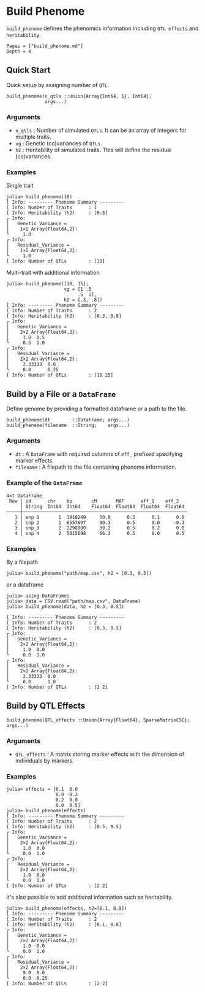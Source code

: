 # Build Phenome

`build_phenome` defines the phenomics information including `QTL effects` and `heritability`.

```@contents
Pages = ["build_phenome.md"]
Depth = 4
```

## Quick Start
Quick setup by assigning number of `QTL`.

    build_phenome(n_qtls ::Union{Array{Int64, 1}, Int64};
                  args...)

### Arguments
- `n_qtls` : Number of simulated `QTLs`. It can be an array of integers for multiple traits.
- `vg` : Genetic (co)variances of `QTLs`.
- `h2` : Heritability of simulated traits. This will define the residual (co)variances.

### Examples
Single trait
```jldoctest
julia> build_phenome(10)
[ Info: --------- Phenome Summary ---------
[ Info: Number of Traits      : 1
[ Info: Heritability (h2)     : [0.5]
┌ Info:
│   Genetic_Variance =
│    1×1 Array{Float64,2}:
└     1.0
┌ Info:
│   Residual_Variance =
│    1×1 Array{Float64,2}:
└     1.0
[ Info: Number of QTLs        : [10]
```

Multi-trait with additional information
```jldoctest
julia> build_phenome([10, 15];
                     vg = [1 .5
                          .5  1],
                     h2 = [.3, .8])
[ Info: --------- Phenome Summary ---------
[ Info: Number of Traits      : 2
[ Info: Heritability (h2)     : [0.3, 0.8]
┌ Info:
│   Genetic_Variance =
│    2×2 Array{Float64,2}:
│     1.0  0.5
└     0.5  1.0
┌ Info:
│   Residual_Variance =
│    2×2 Array{Float64,2}:
│     2.33333  0.0
└     0.0      0.25
[ Info: Number of QTLs        : [10 25]
```

## Build by a File or a `DataFrame`
Define genome by providing a formatted dataframe or a path to the file.

    build_phenome(dt        ::DataFrame; args...)
    build_phenome(filename  ::String;    args...)

### Arguments
- `dt` : A `DataFrame` with required columns of `eff_` prefixed specifying marker effects.
- `filename` : A filepath to the file containing phenome information.

### Example of the `DataFrame`
```
4×7 DataFrame
 Row │ id      chr    bp       cM       MAF      eff_1    eff_2   
     │ String  Int64  Int64    Float64  Float64  Float64  Float64 
─────┼────────────────────────────────────────────────────────────
   1 │ snp 1       1  1818249     50.8      0.5      0.1      0.0
   2 │ snp 2       1  6557697     80.3      0.5      0.0     -0.3
   3 │ snp_3       2  2298800     39.2      0.5      0.2      0.0
   4 │ snp 4       2  5015698     66.3      0.5      0.0      0.5
```

### Examples
By a filepath
```jldoctest
julia> build_phenome("path/map.csv", h2 = [0.3, 0.5])
```
or a dataframe
```jldoctest
julia> using DataFrames
julia> data = CSV.read("path/map.csv", DataFrame)
julia> build_phenome(data, h2 = [0.3, 0.5])

[ Info: --------- Phenome Summary ---------
[ Info: Number of Traits      : 2
[ Info: Heritability (h2)     : [0.3, 0.5]
┌ Info: 
│   Genetic_Variance =
│    2×2 Array{Float64,2}:
│     1.0  0.0
└     0.0  1.0
┌ Info: 
│   Residual_Variance =
│    2×2 Array{Float64,2}:
│     2.33333  0.0
└     0.0      1.0
[ Info: Number of QTLs        : [2 2]
```


## Build by QTL Effects

    build_phenome(QTL_effects ::Union{Array{Float64}, SparseMatrixCSC}; args...)

### Arguments

- `QTL_effects` : A matrix storing marker effects with the dimension of individuals by markers.

### Examples

```jldoctest
julia> effects = [0.1  0.0
                  0.0 -0.3
                  0.2  0.0
                  0.0  0.5]
julia> build_phenome(effects)
[ Info: --------- Phenome Summary ---------
[ Info: Number of Traits      : 2
[ Info: Heritability (h2)     : [0.5, 0.5]
┌ Info: 
│   Genetic_Variance =
│    2×2 Array{Float64,2}:
│     1.0  0.0
└     0.0  1.0
┌ Info: 
│   Residual_Variance =
│    2×2 Array{Float64,2}:
│     1.0  0.0
└     0.0  1.0
[ Info: Number of QTLs        : [2 2]
```
It's also possible to add additional information such as heritability.

```jldoctest
julia> build_phenome(effects, h2=[0.1, 0.8])
[ Info: --------- Phenome Summary ---------
[ Info: Number of Traits      : 2
[ Info: Heritability (h2)     : [0.1, 0.8]
┌ Info: 
│   Genetic_Variance =
│    2×2 Array{Float64,2}:
│     1.0  0.0
└     0.0  1.0
┌ Info: 
│   Residual_Variance =
│    2×2 Array{Float64,2}:
│     9.0  0.0
└     0.0  0.25
[ Info: Number of QTLs        : [2 2]
```
